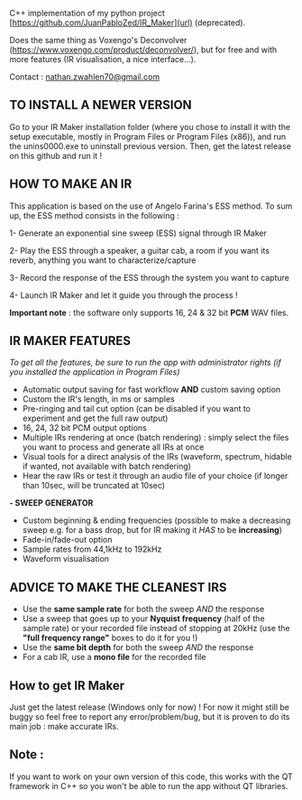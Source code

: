 C++ implementation of my python project [https://github.com/JuanPabloZed/IR_Maker](url) (deprecated).

Does the same thing as Voxengo's Deconvolver (https://www.voxengo.com/product/deconvolver/), but for free and with more features (IR visualisation, a nice interface...).

Contact : nathan.zwahlen70@gmail.com

## TO INSTALL A NEWER VERSION
Go to your IR Maker installation folder (where you chose to install it with the setup executable, mostly in Program Files or Program Files (x86)), and run the unins0000.exe to uninstall previous version. Then, get the latest release on this github and run it !

## HOW TO MAKE AN IR
This application is based on the use of Angelo Farina's ESS method. To sum up, the ESS method consists in the following : 

1- Generate an exponential sine sweep (ESS) signal through IR Maker
 
2- Play the ESS through a speaker, a guitar cab, a room if you want its reverb, anything you want to characterize/capture
 
3- Record the response of the ESS through the system you want to capture
 
4- Launch IR Maker and let it guide you through the process !

 **Important note** : the software only supports 16, 24 & 32 bit **PCM** WAV files.

## IR MAKER FEATURES
*To get all the features, be sure to run the app with administrator rights (if you installed the application in Program Files)*
- Automatic output saving for fast workflow **AND** custom saving option
- Custom the IR's length, in ms or samples
- Pre-ringing and tail cut option (can be disabled if you want to experiment and get the full raw output)
- 16, 24, 32 bit PCM output options
- Multiple IRs rendering at once (batch rendering) : simply select the files you want to process and generate all IRs at once
- Visual tools for a direct analysis of the IRs (waveform, spectrum, hidable if wanted, not available with batch rendering)
- Hear the raw IRs or test it through an audio file of your choice (if longer than 10sec, will be truncated at 10sec)

**- SWEEP GENERATOR**
  - Custom beginning & ending frequencies (possible to make a decreasing sweep e.g. for a bass drop, but for IR making it *HAS* to be **increasing**)
  - Fade-in/fade-out option
  - Sample rates from 44,1kHz to 192kHz
  - Waveform visualisation

## ADVICE TO MAKE THE CLEANEST IRS
- Use the **same sample rate** for both the sweep *AND* the response
- Use a sweep that goes up to your **Nyquist frequency** (half of the sample rate) or your recorded file instead of stopping at 20kHz (use the **"full frequency range"** boxes to do it for you !)
- Use the **same bit depth** for both the sweep *AND* the response
- For a cab IR, use a **mono file** for the recorded file

## How to get IR Maker
Just get the latest release (Windows only for now) ! For now it might still be buggy so feel free to report any error/problem/bug, but it is proven to do its main job : make accurate IRs.

## Note :
If you want to work on your own version of this code, this works with the QT framework in C++ so you won't be able to run the app without QT libraries.


